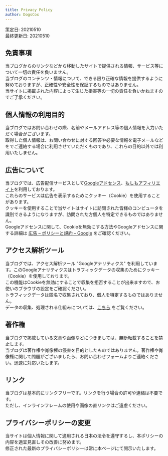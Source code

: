 ```yaml
---
title: Privacy Policy
author: DogsCox
---
```


策定日: 20210510  
最終更新日: 20210510  

## 免責事項
当ブログからのリンクなどから移動したサイトで提供される情報、サービス等について一切の責任を負いません。  
当ブログのコンテンツ・情報について、できる限り正確な情報を提供するように努めておりますが、正確性や安全性を保証するものではありません。  
当サイトに掲載された内容によって生じた損害等の一切の責任を負いかねますのでご了承ください。  


## 個人情報の利用目的
当ブログではお問い合わせの際、名前やメールアドレス等の個人情報を入力いただく場合がございます。  
取得した個人情報は、お問い合わせに対する回答や必要な情報を電子メールなどをでご連絡する場合に利用させていただくものであり、これらの目的以外では利用いたしません。  


## 広告について
当ブログでは、広告配信サービスとして[Googleアドセンス](https://www.google.com/intl/ja_jp/adsense/start/ "google_adsense")、[もしもアフィリエイト](https://af.moshimo.com/ "mosimo_afi")を利用しております。  
これらのサービスは広告を表示するためにクッキー（Cookie）を使用することがあります。  
クッキーを使用することで当サイトはサイトに訪問された皆様のコンピュータを識別できるようになりますが、訪問された方個人を特定できるものではありません。  
Googleアドセンスに関して、Cookieを無効にする方法やGoogleアドセンスに関する詳細は [広告 – ポリシーと規約 – Google](https://policies.google.com/technologies/ads?gl=jp "adsense_policy") をご確認ください。  


## アクセス解析ツール
当ブログでは、アクセス解析ツール "Googleアナリティクス" を利用しています。このGoogleアナリティクスはトラフィックデータの収集のためにクッキー（Cookie）を使用しております。  
この機能はCookieを無効にすることで収集を拒否することが出来ますので、お使いのブラウザの設定をご確認ください。  
トラフィックデータは匿名で収集されており、個人を特定するものではありません。  
データの収集、処理される仕組みについては、[こちら](https://policies.google.com/technologies/partner-sites?hl=ja) をご覧ください。  


## 著作権
当ブログで掲載している文章や画像などにつきましては、無断転載することを禁止します。  
当ブログは著作権や肖像権の侵害を目的としたものではありません。著作権や肖像権に関して問題がございましたら、お問い合わせフォームよりご連絡ください。迅速に対応いたします。  


## リンク
当ブログは基本的にリンクフリーです。リンクを行う場合の許可や連絡は不要です。  
ただし、インラインフレームの使用や画像の直リンクはご遠慮ください。  


## プライバシーポリシーの変更
当サイトは個人情報に関して適用される日本の法令を遵守するし、本ポリシーの内容を適宜見直しその改善に努めます。  
修正された最新のプライバシーポリシーは常に本ページにて開示いたします。  